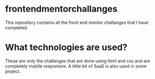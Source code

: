 # frontendmentorchallanges
This repository contains all the front end mentor challanges that I have completed.

# What technologies are used?
These are only the challanges that are done using html and css and are completely mobile responsive. A little bit of SaaS is also used in some project.

